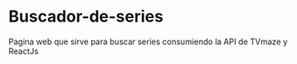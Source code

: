 # Buscador-de-series
Pagina web que sirve para buscar series consumiendo la API de TVmaze y ReactJs

